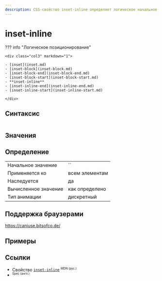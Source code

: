 ```yaml
---
description: CSS-свойство inset-inline определяет логическое начальное и конечное смещения элемента во встроенном направлении, которые сопоставляются с физическими смещениями в зависимости от режима записи элемента, направления и ориентации текста.
---
```

<!-- TODO: -->
# inset-inline

??? info "Логическое позиционирование"

    <div class="col3" markdown="1">

    - [inset](inset.md)
    - [inset-block](inset-block.md)
    - [inset-block-end](inset-block-end.md)
    - [inset-block-start](inset-block-start.md)
    - **inset-inline**
    - [inset-inline-end](inset-inline-end.md)
    - [inset-inline-start](inset-inline-start.md)

    </div>

## Синтаксис

```css

```

## Значения

## Определение

|                      |                |
| -------------------- | -------------- |
| Начальное значение   | ``             |
| Применяется ко       | всем элементам |
| Наследуется          | да             |
| Вычисленное значение | как определено |
| Тип анимации         | дискретный     |

## Поддержка браузерами

https://caniuse.bitsofco.de/

## Примеры

## Ссылки

- Свойство [`inset-inline`](https://developer.mozilla.org/ru/docs/Web/CSS/inset-inline) <sup><small>MDN (рус.)</small></sup>
- []() <sup><small>Spec (англ.)</small></sup>
